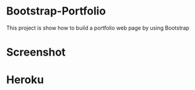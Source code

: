 # Bootstrap-Portfolio

 This project is show how to build a portfolio web page by using Bootstrap

# Screenshot

# Heroku
